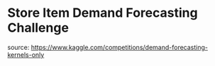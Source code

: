 # Store Item Demand Forecasting Challenge

source: https://www.kaggle.com/competitions/demand-forecasting-kernels-only
